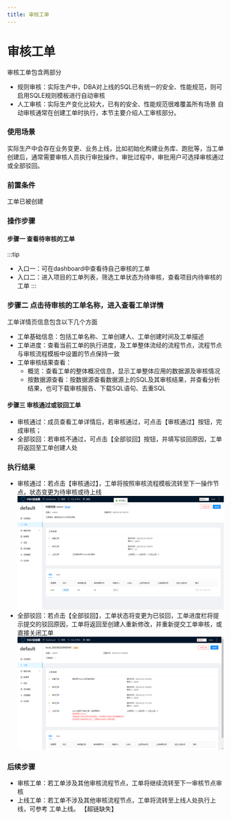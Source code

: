 ```yaml
---
title: 审核工单
---
```

# 审核工单
审核工单包含两部分
* 规则审核：实际生产中，DBA对上线的SQL已有统一的安全、性能规范，则可启用SQLE规则模板进行自动审核
* 人工审核：实际生产变化比较大，已有的安全、性能规范很难覆盖所有场景
自动审核通常在创建工单时执行，本节主要介绍人工审核部分。

### 使用场景
实际生产中会存在业务变更、业务上线，比如初始化构建业务库、跑批等，当工单创建后，通常需要审核人员执行审批操作，审批过程中，审批用户可选择审核通过或全部驳回。

### 前置条件
工单已被创建

### 操作步骤
#### 步骤一 查看待审核的工单
:::tip
* 入口一：可在dashboard中查看待自己审核的工单
* 入口二：进入项目的工单列表，筛选工单状态为待审核，查看项目内待审核的工单
:::

### 步骤二  点击待审核的工单名称，进入查看工单详情
工单详情页信息包含以下几个方面

* 工单基础信息：包括工单名称、工单创建人、工单创建时间及工单描述
* 工单进度：查看当前工单的执行进度，及工单整体流经的流程节点，流程节点与审核流程模板中设置的节点保持一致
* 工单审核结果查看：
    * 概览：查看工单的整体概况信息，显示工单整体应用的数据源及审核情况
    * 按数据源查看：按数据源查看数据源上的SQL及其审核结果，并查看分析结果，也可下载审核报告、下载SQL语句、去重SQL

#### 步骤三 审核通过或驳回工单
* 审核通过：成员查看工单详情后，若审核通过，可点击【审核通过】按钮，完成审核；
* 全部驳回：若审核不通过，可点击【全部驳回】按钮，并填写驳回原因，工单将返回至工单创建人处

### 执行结果
* 审核通过：若点击【审核通过】，工单将按照审核流程模板流转至下一操作节点，状态变更为待审核或待上线
![approve](img/audit-approve.png)
* 全部驳回：若点击【全部驳回】，工单状态将变更为已驳回，工单进度栏将提示提交的驳回原因，工单将返回至创建人重新修改，并重新提交工单审核，或直接关闭工单
![deny](img/audit-deny.png)

### 后续步骤
* 审核工单：若工单涉及其他审核流程节点，工单将继续流转至下一审核节点审核
* 上线工单：若工单不涉及其他审核流程节点，工单将流转至上线人处执行上线，可参考 工单上线。
【超链缺失】







